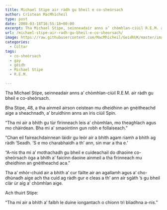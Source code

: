 ```yaml
---
title: Michael Stipe air ràdh gu bheil e co-sheòrsach
author: Crìstean MacMhìcheil
type: post
date: 2008-03-18T16:55:18+00:00
excerpt: Tha Michael Stipe, seinneadair anns a’ chòmhlan-ciùil R.E.M. air a ràdh gu bheil e co-sheòrsach.
url: /michael-stipe-air-radh-gu-bheil-e-co-sheorsach/
image: https://raw.githubusercontent.com/MacMhicheil/GeidhUK/master/images/.jpg
categories:
  - Cùltar
tags:
  - co-sheòrsach
  - gay
  - gèidh
  - Michael Stipe
  - R.E.M.

---
```

Tha Michael Stipe, seinneadair anns a’ chòmhlan-ciùil R.E.M. air ràdh gu bheil e co-sheòrsach.

Bha Stipe, 48, a tha ainmeil airson ceistean mu dheidhinn an gnèitheachd aige a sheachnadh, a’ bruidhinn anns an iris ciùil Spin.

“Tha mi air a bhith gu tùr fìrinneach leis a’ chòmhlan, mo theaghlach agus mo chàirdean. Bha mi a’ smaointinn gun robh e follaiseach.”

“Chan eil faireachdainnean làidir gu leòr air a bhith agam riamh a bhith ag ràdh ‘Seadh. ‘S e mo charabhaidh a th&#8217; ann, sin mar a tha e.’

“A-nis tha mi a’ mothachadh gu bheil e cuideachail do dhaoine co-sheòrsach òga a bhith a’ faicinn daoine ainmeil a tha fìrinneach mu dheidhinn an gnèitheachd aca.”

Tha a’ mhòr-chuid air a bhith a’ cur fàilte air an agallamh agus a’ cho-dhùnadh aige ach tha cuid ag ràdh gur e cleas a th’ ann air sgàth ’s gu bheil clàr ùr aig a’ chòmhlan aige.

Ach thuirt Stipe:

“Tha mi air a bhith a’ falbh le duine iongantach o chionn trì bliadhna a-nis.”

